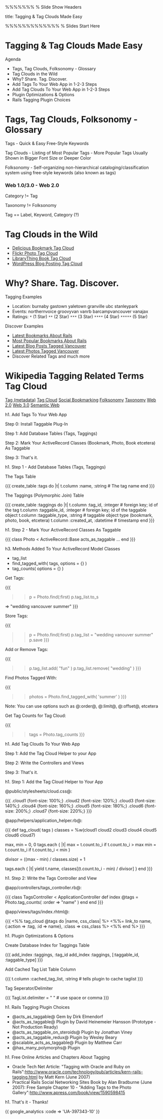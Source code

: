 %%%%%%%
% Slide Show Headers

title: Tagging & Tag Clouds Made Easy

%%%%%%%%%%%%%
% Slides Start Here

# Tagging & Tag Clouds Made Easy

Agenda

* Tags, Tag Clouds, Folksonomy - Glossary
* Tag Clouds in the Wild
* Why? Share. Tag. Discover.
* Add Tags To Your Web App in 1-2-3 Steps
* Add Tag Clouds To Your Web App in 1-2-3 Steps
* Plugin Optimizations & Options
* Rails Tagging Plugin Choices


# Tags, Tag Clouds, Folksonomy - Glossary

Tags - Quick & Easy Free-Style Keywords

Tag Clouds - Listing of Most Popular Tags - More Popular Tags Usually Shown in Bigger Font Size or Deeper Color

Folksonomy - Self-organizing non-hierarchical cataloging/classification system using free-style keywords (also known as tags)

### Web 1.0/3.0 - Web 2.0

Category != Tag

Taxonomy != Folksonomy

Tag == Label, Keyword, Category (?)


# Tag Clouds in the Wild

* [Delicious Bookmark Tag Cloud](http://del.icio.us/tag)
* [Flickr Photo Tag Cloud](http://flickr.com/photos/tags)
* [LibraryThing Book Tag Cloud](http://www.librarything.com/tagcloud.php)
* [WordPress Blog Posting Tag Cloud](http://wordpress.com/tags)

# Why? Share. Tag. Discover.

Tagging Examples

* Location: burnaby gastown yaletown granville ubc stanleypark
* Events: northernvoice groovyvan vanrb barcampvancouver vanajax
* Ratings: `*` (1 Star) `**` (2 Star) `***` (3 Star) `****` (4 Star) `*****` (5 Star)

Discover Examples

* [Latest Bookmarks About Rails](http://del.icio.us/tag/rails)
* [Most Popular Bookmarks About Rails](http://del.icio.us/popular/rails)
* [Latest Blog Posts Tagged Vancouver](http://wordpress.com/tag/vancouver)
* [Latest Photos Tagged Vancouver](http://flickr.com/photos/tags/vancouver)
* Discover Related Tags and much more

# Wikipedia Tagging Related Terms Tag Cloud

[Tag (metadata)](http://en.wikipedia.org/wiki/Tag_(metadata))
[Tag Cloud](http://en.wikipedia.org/wiki/Tag_cloud)
[Social Bookmarking](http://en.wikipedia.org/wiki/Social_bookmarking)
[Folksonomy](http://en.wikipedia.org/wiki/Folksonomy)
[Taxonomy](http://en.wikipedia.org/wiki/Taxonomy)
[Web 2.0](http://en.wikipedia.org/wiki/Web_2.0)
[Web 3.0](http://en.wikipedia.org/wiki/Web_3.0)
[Semantic Web](http://en.wikipedia.org/wiki/Semantic_web)


h1. Add Tags To Your Web App

Step 0: Install Taggable Plug-In

Step 1: Add Database Tables (Tags, Taggings)

Step 2: Mark Your ActiveRecord Classes (Bookmark, Photo, Book etcetera) As Taggable

Step 3: That's it.


h1. Step 1 - Add Database Tables (Tags, Taggings)

The Tags Table

{{{
create_table :tags do |t|
  t.column :name, :string  # The tag name
end
}}}

The Taggings (Polymorphic Join) Table

{{{
create_table :taggings do |t|
   t.column :tag_id, :integer       # foreign key; id of the tag
   t.column :taggable_id, :integer  # foreign key; id of the taggable object
   t.column :taggable_type, :string # taggable object type (bookmark, photo, book, etcetera)
   t.column :created_at, :datetime  # timestamp
end
}}}


h1. Step 2 - Mark Your ActiveRecord Classes As Taggable

{{{
class Photo < ActiveRecord::Base
  acts_as_taggable
  ...
end
}}}

h3. Methods Added To Your ActiveRecord Model Classes

* tag_list
* find_tagged_with( tags, options = {} )
* tag_counts( options = {} )

Get Tags:

{{{
>> p = Photo.find(:first)
>> p.tag_list.to_s

=> "wedding vancouver summer"
}}}

Store Tags:

{{{
>> p = Photo.find(:first)
>> p.tag_list = "wedding vanouver summer"
>> p.save
}}}

Add or Remove Tags:

{{{
>> p.tag_list.add( "fun" )
>> p.tag_list.remove( "wedding" )
}}}

Find Photos Tagged With:

{{{
>> photos = Photo.find_tagged_with( 'summer' )
}}}

Note: You can use options such as @:order@, @:limit@, @:offset@, etcetera

Get Tag Counts for Tag Cloud:

{{{
>> tags = Photo.tag_counts
}}}


h1. Add Tag Clouds To Your Web App

Step 1: Add the Tag Cloud Helper to your App

Step 2: Write the Controllers and Views

Step 3: That's it.


h1. Step 1: Add the Tag Cloud Helper to Your App

@public/stylesheets/cloud.css@:

{{{
.cloud1 {font-size: 100%;}
.cloud2 {font-size: 120%;}
.cloud3 {font-size: 140%;}
.cloud4 {font-size: 160%;}
.cloud5 {font-size: 180%;}
.cloud6 {font-size: 200%;}
.cloud7 {font-size: 220%;}
}}}

@app/helpers/application_helper.rb@:

{{{
def tag_cloud( tags )
  classes = %w(cloud1 cloud2 cloud3 cloud4 cloud5 cloud6 cloud7)

  max, min = 0, 0
  tags.each { |t|
    max = t.count.to_i if t.count.to_i > max
    min = t.count.to_i if t.count.to_i < min
  }

  divisor = ((max - min) / classes.size) + 1 

  tags.each { |t|
     yield t.name, classes[(t.count.to_i - min) / divisor]
  }
end
}}}

h1. Step 2: Write the Tags Controller and View

@app/controllers/tags_controller.rb@:

{{{
class TagsController < ApplicationController
  def index
      @tags = Photo.tag_counts( :order => "name" )
  end
end
}}}

@app/views/tags/index.rhtml@:

{{{
<%% tag_cloud @tags do |name, css_class|  %>
      <%%= link_to name, {:action => :tag, :id => name},
            :class => css_class %>
<%% end %>
}}}


h1. Plugin Optimizations & Options

Create Database Index for Taggings Table

{{{
add_index :taggings, :tag_id
add_index :taggings, [:taggable_id, :taggable_type]
}}}

Add Cached Tag List Table Column

{{{
t.column :cached_tag_list, :string   # tells plugin to cache taglist
}}}

Tag Seperator/Delimiter

{{{
TagList.delimiter = " "  # use space or comma
}}}

h1. Rails Tagging Plugin Choices

* @acts_as_taggable@ Gem by Dirk Elmendorf
* @acts_as_taggable@ Plugin by David Heinemeier Hansson (Prototype - Not Production Ready)
* @acts_as_taggable_on_steroids@ Plugin by Jonathan Viney
* @acts_as_taggable_redux@ Plugin by Wesley Beary
* @scalable_acts_as_taggable@ Plugin by Matthew Carr
* @has_many_polymorphs@ Plugin

h1. Free Online Articles and Chapters About Tagging

* Oracle Tech Net Article: "Tagging with Oracle and Ruby on Rails":http://www.oracle.com/technology/pub/articles/kern-rails-tagging.html by Matt Kern (June 2007)
* Practical Rails Social Networking Sites Book by Alan Bradburne (June 2007): Free Sample Chapter 10 - "Adding Tags to the Photo Gallery":http://www.apress.com/book/view/1590598415

h1. That's it - Thanks!

{{ google_analytics :code => 'UA-397343-10' }}

